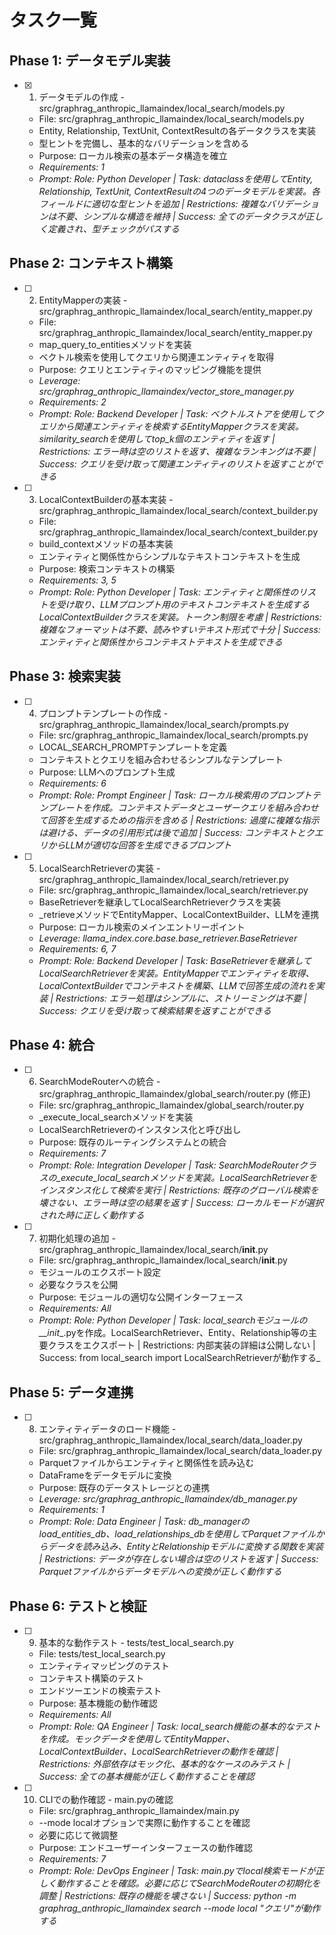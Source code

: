 # タスク一覧

## Phase 1: データモデル実装

- [x] 1. データモデルの作成 - src/graphrag_anthropic_llamaindex/local_search/models.py
  - File: src/graphrag_anthropic_llamaindex/local_search/models.py
  - Entity, Relationship, TextUnit, ContextResultの各データクラスを実装
  - 型ヒントを完備し、基本的なバリデーションを含める
  - Purpose: ローカル検索の基本データ構造を確立
  - _Requirements: 1_
  - _Prompt: Role: Python Developer | Task: dataclassを使用してEntity, Relationship, TextUnit, ContextResultの4つのデータモデルを実装。各フィールドに適切な型ヒントを追加 | Restrictions: 複雑なバリデーションは不要、シンプルな構造を維持 | Success: 全てのデータクラスが正しく定義され、型チェックがパスする_

## Phase 2: コンテキスト構築

- [ ] 2. EntityMapperの実装 - src/graphrag_anthropic_llamaindex/local_search/entity_mapper.py
  - File: src/graphrag_anthropic_llamaindex/local_search/entity_mapper.py
  - map_query_to_entitiesメソッドを実装
  - ベクトル検索を使用してクエリから関連エンティティを取得
  - Purpose: クエリとエンティティのマッピング機能を提供
  - _Leverage: src/graphrag_anthropic_llamaindex/vector_store_manager.py_
  - _Requirements: 2_
  - _Prompt: Role: Backend Developer | Task: ベクトルストアを使用してクエリから関連エンティティを検索するEntityMapperクラスを実装。similarity_searchを使用してtop_k個のエンティティを返す | Restrictions: エラー時は空のリストを返す、複雑なランキングは不要 | Success: クエリを受け取って関連エンティティのリストを返すことができる_

- [ ] 3. LocalContextBuilderの基本実装 - src/graphrag_anthropic_llamaindex/local_search/context_builder.py
  - File: src/graphrag_anthropic_llamaindex/local_search/context_builder.py
  - build_contextメソッドの基本実装
  - エンティティと関係性からシンプルなテキストコンテキストを生成
  - Purpose: 検索コンテキストの構築
  - _Requirements: 3, 5_
  - _Prompt: Role: Python Developer | Task: エンティティと関係性のリストを受け取り、LLMプロンプト用のテキストコンテキストを生成するLocalContextBuilderクラスを実装。トークン制限を考慮 | Restrictions: 複雑なフォーマットは不要、読みやすいテキスト形式で十分 | Success: エンティティと関係性からコンテキストテキストを生成できる_

## Phase 3: 検索実装

- [ ] 4. プロンプトテンプレートの作成 - src/graphrag_anthropic_llamaindex/local_search/prompts.py
  - File: src/graphrag_anthropic_llamaindex/local_search/prompts.py
  - LOCAL_SEARCH_PROMPTテンプレートを定義
  - コンテキストとクエリを組み合わせるシンプルなテンプレート
  - Purpose: LLMへのプロンプト生成
  - _Requirements: 6_
  - _Prompt: Role: Prompt Engineer | Task: ローカル検索用のプロンプトテンプレートを作成。コンテキストデータとユーザークエリを組み合わせて回答を生成するための指示を含める | Restrictions: 過度に複雑な指示は避ける、データの引用形式は後で追加 | Success: コンテキストとクエリからLLMが適切な回答を生成できるプロンプト_

- [ ] 5. LocalSearchRetrieverの実装 - src/graphrag_anthropic_llamaindex/local_search/retriever.py
  - File: src/graphrag_anthropic_llamaindex/local_search/retriever.py
  - BaseRetrieverを継承してLocalSearchRetrieverクラスを実装
  - _retrieveメソッドでEntityMapper、LocalContextBuilder、LLMを連携
  - Purpose: ローカル検索のメインエントリーポイント
  - _Leverage: llama_index.core.base.base_retriever.BaseRetriever_
  - _Requirements: 6, 7_
  - _Prompt: Role: Backend Developer | Task: BaseRetrieverを継承してLocalSearchRetrieverを実装。EntityMapperでエンティティを取得、LocalContextBuilderでコンテキストを構築、LLMで回答生成の流れを実装 | Restrictions: エラー処理はシンプルに、ストリーミングは不要 | Success: クエリを受け取って検索結果を返すことができる_

## Phase 4: 統合

- [ ] 6. SearchModeRouterへの統合 - src/graphrag_anthropic_llamaindex/global_search/router.py (修正)
  - File: src/graphrag_anthropic_llamaindex/global_search/router.py
  - _execute_local_searchメソッドを実装
  - LocalSearchRetrieverのインスタンス化と呼び出し
  - Purpose: 既存のルーティングシステムとの統合
  - _Requirements: 7_
  - _Prompt: Role: Integration Developer | Task: SearchModeRouterクラスの_execute_local_searchメソッドを実装。LocalSearchRetrieverをインスタンス化して検索を実行 | Restrictions: 既存のグローバル検索を壊さない、エラー時は空の結果を返す | Success: ローカルモードが選択された時に正しく動作する_

- [ ] 7. 初期化処理の追加 - src/graphrag_anthropic_llamaindex/local_search/__init__.py
  - File: src/graphrag_anthropic_llamaindex/local_search/__init__.py
  - モジュールのエクスポート設定
  - 必要なクラスを公開
  - Purpose: モジュールの適切な公開インターフェース
  - _Requirements: All_
  - _Prompt: Role: Python Developer | Task: local_searchモジュールの__init__.pyを作成。LocalSearchRetriever、Entity、Relationship等の主要クラスをエクスポート | Restrictions: 内部実装の詳細は公開しない | Success: from local_search import LocalSearchRetrieverが動作する_

## Phase 5: データ連携

- [ ] 8. エンティティデータのロード機能 - src/graphrag_anthropic_llamaindex/local_search/data_loader.py
  - File: src/graphrag_anthropic_llamaindex/local_search/data_loader.py
  - Parquetファイルからエンティティと関係性を読み込む
  - DataFrameをデータモデルに変換
  - Purpose: 既存のデータストレージとの連携
  - _Leverage: src/graphrag_anthropic_llamaindex/db_manager.py_
  - _Requirements: 1_
  - _Prompt: Role: Data Engineer | Task: db_managerのload_entities_db、load_relationships_dbを使用してParquetファイルからデータを読み込み、EntityとRelationshipモデルに変換する関数を実装 | Restrictions: データが存在しない場合は空のリストを返す | Success: Parquetファイルからデータモデルへの変換が正しく動作する_

## Phase 6: テストと検証

- [ ] 9. 基本的な動作テスト - tests/test_local_search.py
  - File: tests/test_local_search.py
  - エンティティマッピングのテスト
  - コンテキスト構築のテスト
  - エンドツーエンドの検索テスト
  - Purpose: 基本機能の動作確認
  - _Requirements: All_
  - _Prompt: Role: QA Engineer | Task: local_search機能の基本的なテストを作成。モックデータを使用してEntityMapper、LocalContextBuilder、LocalSearchRetrieverの動作を確認 | Restrictions: 外部依存はモック化、基本的なケースのみテスト | Success: 全ての基本機能が正しく動作することを確認_

- [ ] 10. CLIでの動作確認 - main.pyの確認
  - File: src/graphrag_anthropic_llamaindex/main.py
  - --mode localオプションで実際に動作することを確認
  - 必要に応じて微調整
  - Purpose: エンドユーザーインターフェースの動作確認
  - _Requirements: 7_
  - _Prompt: Role: DevOps Engineer | Task: main.pyでlocal検索モードが正しく動作することを確認。必要に応じてSearchModeRouterの初期化を調整 | Restrictions: 既存の機能を壊さない | Success: python -m graphrag_anthropic_llamaindex search --mode local "クエリ"が動作する_